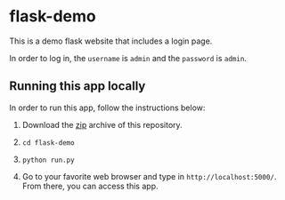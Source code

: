 # flask-demo

This is a demo flask website that includes a login page.

In order to log in, the `username` is `admin` and the `password` is `admin`.

## Running this app locally

In order to run this app, follow the instructions below:

1. Download the [zip](https://github.com/sdhutchins/flask-demo/archive/master.zip)
archive of this repository.

2. `cd flask-demo`

3. `python run.py`

4. Go to your favorite web browser and type in `http://localhost:5000/`. From there,
you can access this app.